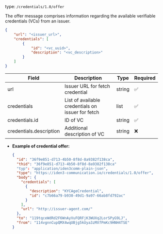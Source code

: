 
type: `/credentials/1.0/offer`

The offer message comprises information regarding the available verifiable credentials (VCs) from an issuer.

```json
{
	"url": "<issuer_url>",
	"credentials": [
		{
			"id": "<vc_uuid>",
			"description": "<vc_description>"
		}
	]
}
```

| Field | Description | Type | Required |
| --- | --- | --- | --- |
| url | Issuer URL for fetch credential | string | ✅ |
| credentials | List of available credentials on issuer for fetch | list | ✅ |
| credentials.id | ID of VC | string | ✅ |
| credentials.description | Additional description of VC | string | ❌ |

- **Example of credential offer:**
    
    ```json
    {
      "id": "36f9e851-d713-4b50-8f8d-8a9382f138ca",
      "thid": "36f9e851-d713-4b50-8f8d-8a9382f138ca"
      "typ": "application/iden3comm-plain-json",
      "type": "https://iden3-communication.io/credentials/1.0/offer",
      "body": {
        "credentials": [
          {
            "description": "KYCAgeCredential",
            "id": "c7b66a79-b930-49d1-9a97-66ab8fd792ac"
          }
        ],
        "url": "http://issuer-agent.com/"
      },
      "to": "119tqceWdRd2F6WnAyVuFQRFjK3WUXq2LorSPyG9LJ",
      "from": "114vgnnCupQMX4wqUBjg5kUya3zMXfPmKc9HNH4TSE"
    }
    ```
    
